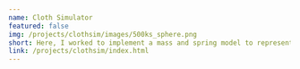 ```yaml
---
name: Cloth Simulator
featured: false
img: /projects/clothsim/images/500ks_sphere.png
short: Here, I worked to implement a mass and spring model to represent a cloth. I used Verlet integration to calculate the simulation, and the cloth can handle collisions with objects, as well as self-collisions. 
link: /projects/clothsim/index.html
---
```


